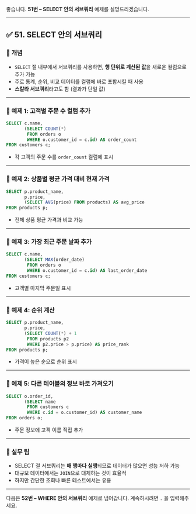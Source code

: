 좋습니다.
**51번 – SELECT 안의 서브쿼리** 예제를 설명드리겠습니다.

---

## ✅ 51. SELECT 안의 서브쿼리

### 📌 개념

* `SELECT` 절 내부에서 서브쿼리를 사용하면, **행 단위로 계산된 값**을 새로운 컬럼으로 추가 가능
* 주로 통계, 순위, 비교 데이터를 컬럼에 바로 포함시킬 때 사용
* **스칼라 서브쿼리**라고도 함 (결과가 단일 값)

---

### 📄 예제 1: 고객별 주문 수 컬럼 추가

```sql
SELECT c.name,
       (SELECT COUNT(*) 
        FROM orders o 
        WHERE o.customer_id = c.id) AS order_count
FROM customers c;
```

* 각 고객의 주문 수를 `order_count` 컬럼에 표시

---

### 📄 예제 2: 상품별 평균 가격 대비 현재 가격

```sql
SELECT p.product_name,
       p.price,
       (SELECT AVG(price) FROM products) AS avg_price
FROM products p;
```

* 전체 상품 평균 가격과 비교 가능

---

### 📄 예제 3: 가장 최근 주문 날짜 추가

```sql
SELECT c.name,
       (SELECT MAX(order_date) 
        FROM orders o 
        WHERE o.customer_id = c.id) AS last_order_date
FROM customers c;
```

* 고객별 마지막 주문일 표시

---

### 📄 예제 4: 순위 계산

```sql
SELECT p.product_name,
       p.price,
       (SELECT COUNT(*) + 1 
        FROM products p2
        WHERE p2.price > p.price) AS price_rank
FROM products p;
```

* 가격이 높은 순으로 순위 표시

---

### 📄 예제 5: 다른 테이블의 정보 바로 가져오기

```sql
SELECT o.order_id,
       (SELECT name 
        FROM customers c 
        WHERE c.id = o.customer_id) AS customer_name
FROM orders o;
```

* 주문 정보에 고객 이름 직접 추가

---

### 🧠 실무 팁

* SELECT 절 서브쿼리는 **매 행마다 실행**되므로 데이터가 많으면 성능 저하 가능
* 대규모 데이터에서는 `JOIN`으로 대체하는 것이 효율적
* 하지만 간단한 조회나 빠른 테스트에서는 유용

---

다음은 **52번 – WHERE 안의 서브쿼리** 예제로 넘어갑니다.
계속하시려면 `.` 을 입력해주세요.

